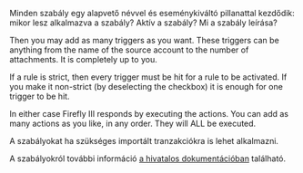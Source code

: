 Minden szabály egy alapvető névvel és eseménykiváltó pillanattal kezdődik: mikor lesz alkalmazva a szabály? Aktív a szabály? Mi a szabály leírása?

Then you may add as many triggers as you want. These triggers can be anything from the name of the source account to the number of attachments. It is completely up to you.

If a rule is strict, then every trigger must be hit for a rule to be activated. If you make it non-strict (by deselecting the checkbox) it is enough for one trigger to be hit.

In either case Firefly III responds by executing the actions. You can add as many actions as you like, in any order. They will ALL be executed.

A szabályokat ha szükséges importált tranzakciókra is lehet alkalmazni.

A szabályokról további információ [a hivatalos dokumentációban](https://firefly-iii.readthedocs.io/en/latest/advanced/rules.html) található.